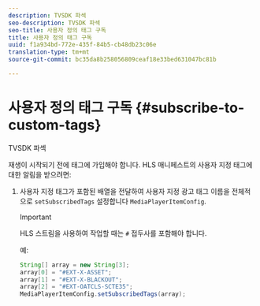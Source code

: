 ```yaml
---
description: TVSDK 파섹
seo-description: TVSDK 파섹
seo-title: 사용자 정의 태그 구독
title: 사용자 정의 태그 구독
uuid: f1a934bd-772e-435f-84b5-cb48db23c06e
translation-type: tm+mt
source-git-commit: bc35da8b258056809ceaf18e33bed631047bc81b

---
```



# 사용자 정의 태그 구독 {#subscribe-to-custom-tags}

TVSDK 파섹

재생이 시작되기 전에 태그에 가입해야 합니다. HLS 매니페스트의 사용자 지정 태그에 대한 알림을 받으려면:

1. 사용자 지정 태그가 포함된 배열을 전달하여 사용자 지정 광고 태그 이름을 전체적으로 `setSubscribedTags` 설정합니다 `MediaPlayerItemConfig`.

   >[!IMPORTANT]
   >
   >HLS 스트림을 사용하여 작업할 때는 `#` 접두사를 포함해야 합니다.

   예:

   ```java
   String[] array = new String[3]; 
   array[0] = "#EXT-X-ASSET"; 
   array[1] = "#EXT-X-BLACKOUT"; 
   array[2] = "#EXT-OATCLS-SCTE35"; 
   MediaPlayerItemConfig.setSubscribedTags(array);
   ```

